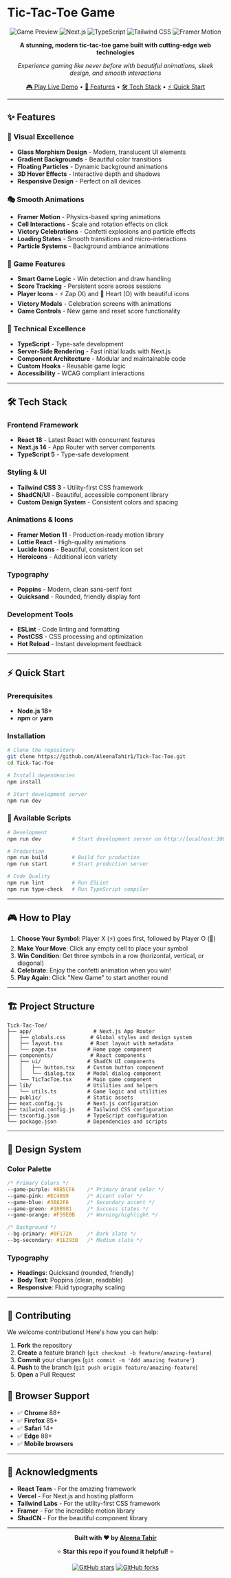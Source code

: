 #  Tic-Tac-Toe Game 

<div align="center">

![Game Preview](https://img.shields.io/badge/React-18-61DAFB?style=for-the-badge&logo=react&logoColor=white)
![Next.js](https://img.shields.io/badge/Next.js-14-000000?style=for-the-badge&logo=nextdotjs&logoColor=white)
![TypeScript](https://img.shields.io/badge/TypeScript-5-3178C6?style=for-the-badge&logo=typescript&logoColor=white)
![Tailwind CSS](https://img.shields.io/badge/Tailwind_CSS-3-38B2AC?style=for-the-badge&logo=tailwind-css&logoColor=white)
![Framer Motion](https://img.shields.io/badge/Framer_Motion-11-0055FF?style=for-the-badge&logo=framer&logoColor=white)

**A stunning, modern tic-tac-toe game built with cutting-edge web technologies**

*Experience gaming like never before with beautiful animations, sleek design, and smooth interactions*

[🎮 Play Live Demo](http://localhost:3001) • [🚀 Features](#-features) • [🛠️ Tech Stack](#️-tech-stack) • [⚡ Quick Start](#-quick-start)

</div>

---

## ✨ Features

### 🎨 **Visual Excellence**
- **Glass Morphism Design** - Modern, translucent UI elements
- **Gradient Backgrounds** - Beautiful color transitions
- **Floating Particles** - Dynamic background animations
- **3D Hover Effects** - Interactive depth and shadows
- **Responsive Design** - Perfect on all devices

### 🎭 **Smooth Animations**
- **Framer Motion** - Physics-based spring animations
- **Cell Interactions** - Scale and rotation effects on click
- **Victory Celebrations** - Confetti explosions and particle effects
- **Loading States** - Smooth transitions and micro-interactions
- **Particle Systems** - Background ambiance animations

### 🎯 **Game Features**
- **Smart Game Logic** - Win detection and draw handling
- **Score Tracking** - Persistent score across sessions
- **Player Icons** - ⚡ Zap (X) and 💖 Heart (O) with beautiful icons
- **Victory Modals** - Celebration screens with animations
- **Game Controls** - New game and reset score functionality

### 🔧 **Technical Excellence**
- **TypeScript** - Type-safe development
- **Server-Side Rendering** - Fast initial loads with Next.js
- **Component Architecture** - Modular and maintainable code
- **Custom Hooks** - Reusable game logic
- **Accessibility** - WCAG compliant interactions

---

## 🛠️ Tech Stack

### **Frontend Framework**
- **React 18** - Latest React with concurrent features
- **Next.js 14** - App Router with server components
- **TypeScript 5** - Type-safe development

### **Styling & UI**
- **Tailwind CSS 3** - Utility-first CSS framework
- **ShadCN/UI** - Beautiful, accessible component library
- **Custom Design System** - Consistent colors and spacing

### **Animations & Icons**
- **Framer Motion 11** - Production-ready motion library
- **Lottie React** - High-quality animations
- **Lucide Icons** - Beautiful, consistent icon set
- **Heroicons** - Additional icon variety

### **Typography**
- **Poppins** - Modern, clean sans-serif font
- **Quicksand** - Rounded, friendly display font

### **Development Tools**
- **ESLint** - Code linting and formatting
- **PostCSS** - CSS processing and optimization
- **Hot Reload** - Instant development feedback

---

## ⚡ Quick Start

### Prerequisites
- **Node.js 18+** 
- **npm** or **yarn**

### Installation

```bash
# Clone the repository
git clone https://github.com/AleenaTahir1/Tick-Tac-Toe.git
cd Tick-Tac-Toe

# Install dependencies
npm install

# Start development server
npm run dev
```

### 🚀 Available Scripts

```bash
# Development
npm run dev          # Start development server on http://localhost:3000

# Production
npm run build        # Build for production
npm run start        # Start production server

# Code Quality
npm run lint         # Run ESLint
npm run type-check   # Run TypeScript compiler
```

---

## 🎮 How to Play

1. **Choose Your Symbol**: Player X (⚡) goes first, followed by Player O (💖)
2. **Make Your Move**: Click any empty cell to place your symbol
3. **Win Condition**: Get three symbols in a row (horizontal, vertical, or diagonal)
4. **Celebrate**: Enjoy the confetti animation when you win!
5. **Play Again**: Click "New Game" to start another round

---

## 🏗️ Project Structure

```
Tick-Tac-Toe/
├── app/                    # Next.js App Router
│   ├── globals.css        # Global styles and design system
│   ├── layout.tsx         # Root layout with metadata
│   └── page.tsx          # Home page component
├── components/            # React components
│   ├── ui/               # ShadCN UI components
│   │   ├── button.tsx    # Custom button component
│   │   └── dialog.tsx    # Modal dialog component
│   └── TicTacToe.tsx     # Main game component
├── lib/                  # Utilities and helpers
│   └── utils.ts          # Game logic and utilities
├── public/               # Static assets
├── next.config.js        # Next.js configuration
├── tailwind.config.js    # Tailwind CSS configuration
├── tsconfig.json         # TypeScript configuration
└── package.json          # Dependencies and scripts
```

---

## 🎨 Design System

### Color Palette
```css
/* Primary Colors */
--game-purple: #8B5CF6    /* Primary brand color */
--game-pink: #EC4899      /* Accent color */
--game-blue: #3B82F6      /* Secondary accent */
--game-green: #10B981     /* Success states */
--game-orange: #F59E0B    /* Warning/highlight */

/* Background */
--bg-primary: #0F172A     /* Dark slate */
--bg-secondary: #1E293B   /* Medium slate */
```

### Typography
- **Headings**: Quicksand (rounded, friendly)
- **Body Text**: Poppins (clean, readable)
- **Responsive**: Fluid typography scaling

---

## 🤝 Contributing

We welcome contributions! Here's how you can help:

1. **Fork** the repository
2. **Create** a feature branch (`git checkout -b feature/amazing-feature`)
3. **Commit** your changes (`git commit -m 'Add amazing feature'`)
4. **Push** to the branch (`git push origin feature/amazing-feature`)
5. **Open** a Pull Request

## 📱 Browser Support

- ✅ **Chrome** 88+
- ✅ **Firefox** 85+
- ✅ **Safari** 14+
- ✅ **Edge** 88+
- ✅ **Mobile browsers**

---

## 🎉 Acknowledgments

- **React Team** - For the amazing framework
- **Vercel** - For Next.js and hosting platform
- **Tailwind Labs** - For the utility-first CSS framework
- **Framer** - For the incredible motion library
- **ShadCN** - For the beautiful component library

---

<div align="center">

**Built with ❤️ by [Aleena Tahir](https://github.com/AleenaTahir1)**

⭐ **Star this repo if you found it helpful!** ⭐

[![GitHub stars](https://img.shields.io/github/stars/AleenaTahir1/Tick-Tac-Toe?style=social)](https://github.com/AleenaTahir1/Tick-Tac-Toe/stargazers)
[![GitHub forks](https://img.shields.io/github/forks/AleenaTahir1/Tick-Tac-Toe?style=social)](https://github.com/AleenaTahir1/Tick-Tac-Toe/network)

</div> 
